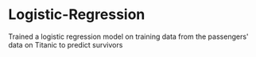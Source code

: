 # Logistic-Regression
Trained a logistic regression model on training data from the passengers' data on Titanic to predict survivors
